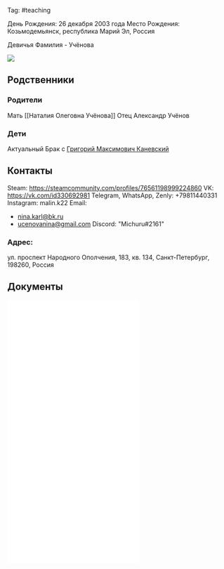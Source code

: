 Tag: #teaching

День Рождения: 26 декабря 2003 года
Место Рождения: Козьмодемьянск, республика Марий Эл, Россия

Девичья Фамилия - Учёнова

<img src="https://sun9-5.userapi.com/impf/c847220/v847220979/602f/AMw1hCfzeX8.jpg?size=450x600&quality=96&sign=01a793e828b8250f8d12624d79081c6f&type=album"/>

## Родственники

### Родители
Мать [[Наталия Олеговна Учёнова]]
Отец Александр Учёнов

### Дети
Актуальный Брак с [Григорий Максимович Каневский](Григорий%20Максимович%20Каневский.md)

## Контакты
Steam: https://steamcommunity.com/profiles/76561198999224860
VK: https://vk.com/id330692981
Telegram, WhatsApp, Zenly: +79811440331
Instagram: malin.k22
Email:
- nina.karl@bk.ru
- ucenovanina@gmail.com
Discord: "Miсhuru#2161"

### Адрес:
ул. проспект Народного Ополчения, 183, кв. 134, Санкт-Петербург, 198260, Россия

## Документы
![](birthCertNU.pdf)
![](idNU.pdf)
![](idNUold.pdf)
![](marriageGKNU.pdf)